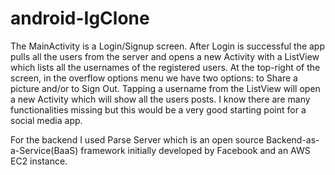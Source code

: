 # android-IgClone
The MainActivity is a Login/Signup screen. After Login is successful the app pulls all the users from the server and opens a new Activity with a ListView which lists all the 
usernames of the registered users. At the top-right of the screen, in the overflow options menu we have two options: to Share a picture and/or to Sign Out. Tapping a username from the ListView will open a new Activity which will show all the users posts. I know there are many functionalities missing but this would be a very good starting point for a social media app.  
  
For the backend I used Parse Server which is an open source Backend-as-a-Service(BaaS) framework initially developed by Facebook and an AWS EC2 instance. 
